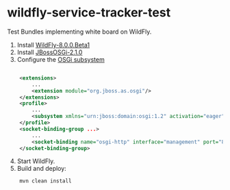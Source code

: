 wildfly-service-tracker-test
============================

Test Bundles implementing white board on WildFly.


1. Install [WildFly-8.0.0.Beta1](http://download.jboss.org/wildfly/8.0.0.Beta1/wildfly-8.0.0.Beta1.zip)
2. Install [JBossOSGi-2.1.0](http://jbossosgi.blogspot.com/2013/07/jbossosgi-210-released.html)
3. Configure the [OSGi subsystem](https://docs.jboss.org/author/display/AS7/OSGi+Subsystem+Configuration)
```xml

    <extensions>
        ...
        <extension module="org.jboss.as.osgi"/>
    </extensions>
    <profile>
        ...
        <subsystem xmlns="urn:jboss:domain:osgi:1.2" activation="eager"/>
    </profile>
    <socket-binding-group ...>
        ...
        <socket-binding name="osgi-http" interface="management" port="8090"/>
    </socket-binding-group>

```
4. Start WildFly.
5. Build and deploy:
```
    mvn clean install
```
